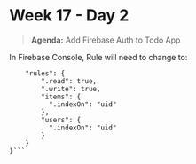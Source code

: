 # Week 17 - Day 2

> **Agenda:** Add Firebase Auth to Todo App


In Firebase Console, Rule will need to change to:
```{
    "rules": {
        ".read": true,
        ".write": true,
        "items": {
          ".indexOn": "uid"
        },
        "users": {
          ".indexOn": "uid"
        }
    }
}```